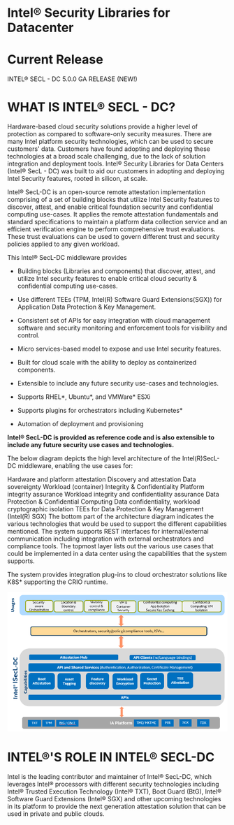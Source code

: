 Intel® Security Libraries for Datacenter
=========================================

# Current Release
INTEL® SECL - DC 5.0.0 GA RELEASE (NEW!)
 
# WHAT IS INTEL® SECL - DC?
Hardware-based cloud security solutions provide a higher level of protection as compared to software-only security measures. There are many Intel platform security technologies, which can be used to secure customers' data. Customers have found adopting and deploying these technologies at a broad scale challenging, due to the lack of solution integration and deployment tools. Intel® Security Libraries for Data Centers (Intel® SecL - DC) was built to aid our customers in adopting and deploying Intel Security features, rooted in silicon, at scale.

Intel® SecL-DC is an open-source remote attestation implementation comprising of a set of building blocks that utilize Intel Security features to discover, attest, and enable critical foundation security and confidential computing use-cases. It applies the remote attestation fundamentals and standard specifications to maintain a platform data collection service and an efficient verification engine to perform comprehensive trust evaluations. These trust evaluations can be used to govern different trust and security policies applied to any given workload.

This Intel® SecL-DC middleware provides

- Building blocks (Libraries and components) that discover, attest, and utilize Intel security features to enable critical cloud security & confidential computing use-cases.

- Use different TEEs (TPM, Intel(R) Software Guard Extensions(SGX)) for Application Data Protection & Key Management.

- Consistent set of APIs for easy integration with cloud management software and security monitoring and enforcement tools for visibility and control.

- Micro services-based model to expose and use Intel security features.

- Built for cloud scale with the ability to deploy as containerized components.

- Extensible to include any future security use-cases and technologies.

- Supports RHEL*, Ubuntu*, and VMWare* ESXi

- Supports plugins for orchestrators including Kubernetes*

- Automation of deployment and provisioning

**Intel® SecL-DC is provided as reference code and is also extensible to include any future security use cases and technologies.**

The below diagram depicts the high level architecture of the Intel(R)SecL-DC middleware, enabling the use cases for:

Hardware and platform attestation
Discovery and attestation
Data sovereignty
Workload (container) Integrity & Confidentiality
Platform integrity assurance
Workload integrity and confidentiality assurance
Data Protection & Confidential Computing
Data confidentiality, workload cryptographic isolation
TEEs for Data Protection & Key Management (Intel(R) SGX)
The bottom part of the architecture diagram indicates the various technologies that would be used to support the different capabilities mentioned. The system supports REST interfaces for internal/external communication including integration with external orchestrators and compliance tools.  The topmost layer lists out the various use cases that could be implemented in a data center using the capabilities that the system supports.

The system provides integration plug-ins to cloud orchestrator solutions like K8S* supporting the CRIO runtime.
 
![IntegratedUsage](./images/integrated_usage.png)
 
 
# INTEL®'S ROLE IN INTEL® SECL-DC
Intel is the leading contributor and maintainer of Intel® SecL-DC, which leverages Intel® processors with different security technologies including Intel® Trusted Execution Technology (Intel® TXT), Boot Guard (BtG), Intel® Software Guard Extensions (Intel® SGX) and other upcoming technologies in its platform to provide the next generation attestation solution that can be used in private and public clouds.
